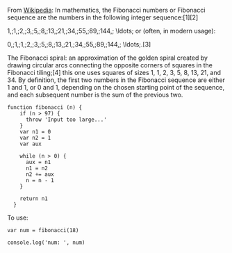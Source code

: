 From [Wikipedia](https://en.wikipedia.org/wiki/Fibonacci_number):
In mathematics, the Fibonacci numbers or Fibonacci sequence are the numbers in the following integer sequence:[1][2]

1,\;1,\;2,\;3,\;5,\;8,\;13,\;21,\;34,\;55,\;89,\;144,\; \ldots\;
or (often, in modern usage):

0,\;1,\;1,\;2,\;3,\;5,\;8,\;13,\;21,\;34,\;55,\;89,\;144,\; \ldots\;.[3]

The Fibonacci spiral: an approximation of the golden spiral created by drawing circular arcs connecting the opposite corners of squares in the Fibonacci tiling;[4] this one uses squares of sizes 1, 1, 2, 3, 5, 8, 13, 21, and 34.
By definition, the first two numbers in the Fibonacci sequence are either 1 and 1, or 0 and 1, depending on the chosen starting point of the sequence, and each subsequent number is the sum of the previous two.

```
function fibonacci (n) {
    if (n > 97) {
      throw 'Input too large...'
    }
    var n1 = 0
    var n2 = 1
    var aux

    while (n > 0) {
      aux = n1
      n1 = n2
      n2 += aux
      n = n - 1
    }

    return n1
  }

```
To use:

```
var num = fibonacci(18)

console.log('num: ', num)

```
